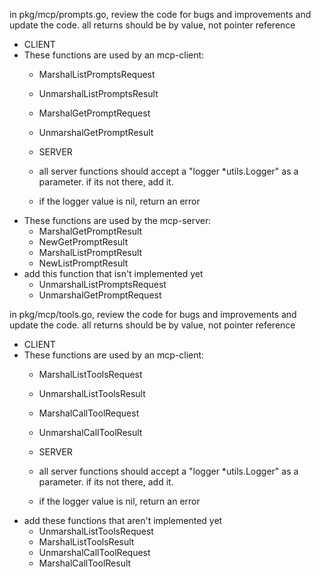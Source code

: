 in pkg/mcp/prompts.go, review the code for bugs and improvements and update the code.
all returns should be by value, not pointer reference
- CLIENT
- These functions are used by an mcp-client:
  - MarshalListPromptsRequest
  - UnmarshalListPromptsResult
  - MarshalGetPromptRequest
  - UnmarshalGetPromptResult

  - SERVER
  - all server functions should accept a "logger *utils.Logger" as a parameter. if its not there, add it. 
  - if the logger value is nil, return an error
- These functions are used by the mcp-server:
  - MarshalGetPromptResult
  - NewGetPromptResult
  - MarshalListPromptResult
  - NewListPromptResult
- add this function that isn't implemented yet
  - UnmarshalListPromptsRequest
  - UnmarshalGetPromptRequest


in pkg/mcp/tools.go, review the code for bugs and improvements and update the code.
all returns should be by value, not pointer reference
- CLIENT
- These functions are used by an mcp-client:
  - MarshalListToolsRequest
  - UnmarshalListToolsResult
  - MarshalCallToolRequest
  - UnmarshalCallToolResult

  - SERVER
  - all server functions should accept a "logger *utils.Logger" as a parameter. if its not there, add it. 
  - if the logger value is nil, return an error
- add these functions that aren't implemented yet
  - UnmarshalListToolsRequest
  - MarshalListToolsResult
  - UnmarshalCallToolRequest
  - MarshalCallToolResult